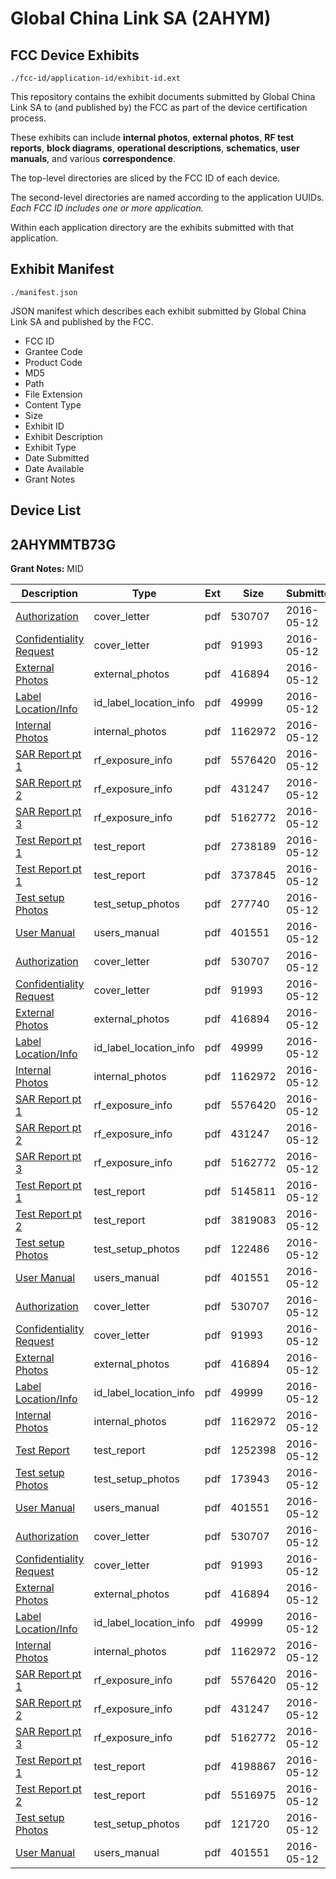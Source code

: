 # Global China Link SA (2AHYM)
## FCC Device Exhibits

```
./fcc-id/application-id/exhibit-id.ext
```

This repository contains the exhibit documents submitted by Global China Link SA to (and published by) the FCC as part of the device certification process.

These exhibits can include **internal photos**, **external photos**, **RF test reports**, **block diagrams**, **operational descriptions**, **schematics**, **user manuals**, and various **correspondence**.

The top-level directories are sliced by the FCC ID of each device.

The second-level directories are named according to the application UUIDs. *Each FCC ID includes one or more application.*

Within each application directory are the exhibits submitted with that application. 

## Exhibit Manifest

```
./manifest.json
```

JSON manifest which describes each exhibit submitted by Global China Link SA and published by the FCC.

- FCC ID
- Grantee Code
- Product Code
- MD5
- Path
- File Extension
- Content Type
- Size
- Exhibit ID
- Exhibit Description
- Exhibit Type
- Date Submitted
- Date Available
- Grant Notes

## Device List
## 2AHYMMTB73G
**Grant Notes:** MID

| Description | Type | Ext | Size | Submitted | Available |
| ----------- | ---- | --- | ---- | --------- | --------- |
| [Authorization](2AHYMMTB73G/9937892c88bf816c79e52e8176015a7f/2989200.pdf) | cover_letter | pdf | 530707 | 2016-05-12 | 2016-05-12 |
| [Confidentiality Request](2AHYMMTB73G/9937892c88bf816c79e52e8176015a7f/2989201.pdf) | cover_letter | pdf | 91993 | 2016-05-12 | 2016-05-12 |
| [External Photos](2AHYMMTB73G/9937892c88bf816c79e52e8176015a7f/2989202.pdf) | external_photos | pdf | 416894 | 2016-05-12 | 2016-05-12 |
| [Label Location/Info](2AHYMMTB73G/9937892c88bf816c79e52e8176015a7f/2989206.pdf) | id_label_location_info | pdf | 49999 | 2016-05-12 | 2016-05-12 |
| [Internal Photos](2AHYMMTB73G/9937892c88bf816c79e52e8176015a7f/2989203.pdf) | internal_photos | pdf | 1162972 | 2016-05-12 | 2016-05-12 |
| [SAR Report pt 1](2AHYMMTB73G/9937892c88bf816c79e52e8176015a7f/2989258.pdf) | rf_exposure_info | pdf | 5576420 | 2016-05-12 | 2016-05-12 |
| [SAR Report pt 2](2AHYMMTB73G/9937892c88bf816c79e52e8176015a7f/2989259.pdf) | rf_exposure_info | pdf | 431247 | 2016-05-12 | 2016-05-12 |
| [SAR Report pt 3](2AHYMMTB73G/9937892c88bf816c79e52e8176015a7f/2989260.pdf) | rf_exposure_info | pdf | 5162772 | 2016-05-12 | 2016-05-12 |
| [Test Report pt 1](2AHYMMTB73G/9937892c88bf816c79e52e8176015a7f/2989292.pdf) | test_report | pdf | 2738189 | 2016-05-12 | 2016-05-12 |
| [Test Report pt 1](2AHYMMTB73G/9937892c88bf816c79e52e8176015a7f/2989293.pdf) | test_report | pdf | 3737845 | 2016-05-12 | 2016-05-12 |
| [Test setup Photos](2AHYMMTB73G/9937892c88bf816c79e52e8176015a7f/2989286.pdf) | test_setup_photos | pdf | 277740 | 2016-05-12 | 2016-05-12 |
| [User Manual](2AHYMMTB73G/9937892c88bf816c79e52e8176015a7f/2989205.pdf) | users_manual | pdf | 401551 | 2016-05-12 | 2016-05-12 |
| [Authorization](2AHYMMTB73G/889b6d11833334c28c459b6c01c49739/2989200.pdf) | cover_letter | pdf | 530707 | 2016-05-12 | 2016-05-12 |
| [Confidentiality Request](2AHYMMTB73G/889b6d11833334c28c459b6c01c49739/2989201.pdf) | cover_letter | pdf | 91993 | 2016-05-12 | 2016-05-12 |
| [External Photos](2AHYMMTB73G/889b6d11833334c28c459b6c01c49739/2989202.pdf) | external_photos | pdf | 416894 | 2016-05-12 | 2016-05-12 |
| [Label Location/Info](2AHYMMTB73G/889b6d11833334c28c459b6c01c49739/2989206.pdf) | id_label_location_info | pdf | 49999 | 2016-05-12 | 2016-05-12 |
| [Internal Photos](2AHYMMTB73G/889b6d11833334c28c459b6c01c49739/2989203.pdf) | internal_photos | pdf | 1162972 | 2016-05-12 | 2016-05-12 |
| [SAR Report pt 1](2AHYMMTB73G/889b6d11833334c28c459b6c01c49739/2989258.pdf) | rf_exposure_info | pdf | 5576420 | 2016-05-12 | 2016-05-12 |
| [SAR Report pt 2](2AHYMMTB73G/889b6d11833334c28c459b6c01c49739/2989259.pdf) | rf_exposure_info | pdf | 431247 | 2016-05-12 | 2016-05-12 |
| [SAR Report pt 3](2AHYMMTB73G/889b6d11833334c28c459b6c01c49739/2989260.pdf) | rf_exposure_info | pdf | 5162772 | 2016-05-12 | 2016-05-12 |
| [Test Report pt 1](2AHYMMTB73G/889b6d11833334c28c459b6c01c49739/2989256.pdf) | test_report | pdf | 5145811 | 2016-05-12 | 2016-05-12 |
| [Test Report pt 2](2AHYMMTB73G/889b6d11833334c28c459b6c01c49739/2989257.pdf) | test_report | pdf | 3819083 | 2016-05-12 | 2016-05-12 |
| [Test setup Photos](2AHYMMTB73G/889b6d11833334c28c459b6c01c49739/2989253.pdf) | test_setup_photos | pdf | 122486 | 2016-05-12 | 2016-05-12 |
| [User Manual](2AHYMMTB73G/889b6d11833334c28c459b6c01c49739/2989205.pdf) | users_manual | pdf | 401551 | 2016-05-12 | 2016-05-12 |
| [Authorization](2AHYMMTB73G/56467961b6a1ec521d284829d5a8751a/2989200.pdf) | cover_letter | pdf | 530707 | 2016-05-12 | 2016-05-12 |
| [Confidentiality Request](2AHYMMTB73G/56467961b6a1ec521d284829d5a8751a/2989201.pdf) | cover_letter | pdf | 91993 | 2016-05-12 | 2016-05-12 |
| [External Photos](2AHYMMTB73G/56467961b6a1ec521d284829d5a8751a/2989202.pdf) | external_photos | pdf | 416894 | 2016-05-12 | 2016-05-12 |
| [Label Location/Info](2AHYMMTB73G/56467961b6a1ec521d284829d5a8751a/2989206.pdf) | id_label_location_info | pdf | 49999 | 2016-05-12 | 2016-05-12 |
| [Internal Photos](2AHYMMTB73G/56467961b6a1ec521d284829d5a8751a/2989203.pdf) | internal_photos | pdf | 1162972 | 2016-05-12 | 2016-05-12 |
| [Test Report](2AHYMMTB73G/56467961b6a1ec521d284829d5a8751a/2989207.pdf) | test_report | pdf | 1252398 | 2016-05-12 | 2016-05-12 |
| [Test setup Photos](2AHYMMTB73G/56467961b6a1ec521d284829d5a8751a/2989204.pdf) | test_setup_photos | pdf | 173943 | 2016-05-12 | 2016-05-12 |
| [User Manual](2AHYMMTB73G/56467961b6a1ec521d284829d5a8751a/2989205.pdf) | users_manual | pdf | 401551 | 2016-05-12 | 2016-05-12 |
| [Authorization](2AHYMMTB73G/eac50870448fed620220297432b5ffe7/2989200.pdf) | cover_letter | pdf | 530707 | 2016-05-12 | 2016-05-12 |
| [Confidentiality Request](2AHYMMTB73G/eac50870448fed620220297432b5ffe7/2989201.pdf) | cover_letter | pdf | 91993 | 2016-05-12 | 2016-05-12 |
| [External Photos](2AHYMMTB73G/eac50870448fed620220297432b5ffe7/2989202.pdf) | external_photos | pdf | 416894 | 2016-05-12 | 2016-05-12 |
| [Label Location/Info](2AHYMMTB73G/eac50870448fed620220297432b5ffe7/2989206.pdf) | id_label_location_info | pdf | 49999 | 2016-05-12 | 2016-05-12 |
| [Internal Photos](2AHYMMTB73G/eac50870448fed620220297432b5ffe7/2989203.pdf) | internal_photos | pdf | 1162972 | 2016-05-12 | 2016-05-12 |
| [SAR Report pt 1](2AHYMMTB73G/eac50870448fed620220297432b5ffe7/2989258.pdf) | rf_exposure_info | pdf | 5576420 | 2016-05-12 | 2016-05-12 |
| [SAR Report pt 2](2AHYMMTB73G/eac50870448fed620220297432b5ffe7/2989259.pdf) | rf_exposure_info | pdf | 431247 | 2016-05-12 | 2016-05-12 |
| [SAR Report pt 3](2AHYMMTB73G/eac50870448fed620220297432b5ffe7/2989260.pdf) | rf_exposure_info | pdf | 5162772 | 2016-05-12 | 2016-05-12 |
| [Test Report pt 1](2AHYMMTB73G/eac50870448fed620220297432b5ffe7/2989338.pdf) | test_report | pdf | 4198867 | 2016-05-12 | 2016-05-12 |
| [Test Report pt 2](2AHYMMTB73G/eac50870448fed620220297432b5ffe7/2989339.pdf) | test_report | pdf | 5516975 | 2016-05-12 | 2016-05-12 |
| [Test setup Photos](2AHYMMTB73G/eac50870448fed620220297432b5ffe7/2989332.pdf) | test_setup_photos | pdf | 121720 | 2016-05-12 | 2016-05-12 |
| [User Manual](2AHYMMTB73G/eac50870448fed620220297432b5ffe7/2989205.pdf) | users_manual | pdf | 401551 | 2016-05-12 | 2016-05-12 |

